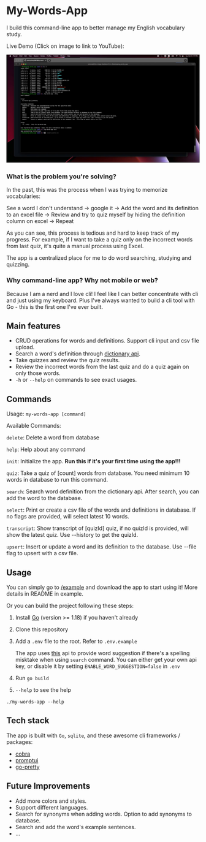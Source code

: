 # My-Words-App
I build this command-line app to better manage my English vocabulary study.

Live Demo (Click on image to link to YouTube): 

<a href="https://www.youtube.com/watch?v=wJMVpKq_YYM&ab_channel=Chia-MingChang"><img src="video_screenshot.png" width="560">
</a>

### What is the problem you're solving?

In the past, this was the process when I was trying to memorize vocabularies:

See a word I don't understand -> google it -> Add the word and its definition to an excel file -> Review and try to quiz myself by hiding the definition column on excel -> Repeat

As you can see, this process is tedious and hard to keep track of my progress. For example, if I want to take a quiz only on the incorrect words from last quiz, it's quite a manual process using Excel. 

The app is a centralized place for me to do word searching, studying and quizzing.

### Why command-line app? Why not mobile or web?

Because I am a nerd and I love cli! I feel like I can better concentrate with cli and just using my keyboard. Plus I've always wanted to build a cli tool with Go - this is the first one I've ever built.
## Main features
- CRUD operations for words and definitions. Support cli input and csv file upload.
- Search a word's definition through [dictionary api](https://dictionaryapi.dev/).
- Take quizzes and review the quiz results.
- Review the incorrect words from the last quiz and do a quiz again on only those words.
- `-h` or `--help` on commands to see exact usages.

## Commands
Usage: `my-words-app [command]`

Available Commands:

  `delete`:      Delete a word from database
  
  `help`:        Help about any command
  
  `init`:        Initialize the app. **Run this if it's your first time using the app!!!**
  
  `quiz`:        Take a quiz of [count] words from database. You need minimum 10 words in database to run this command.
  
  `search`:      Search word definition from the dictionary api. After search, you can add the word to the database.
  
  `select`:      Print or create a csv file of the words and definitions in database. If no flags are provided, will select latest 10 words.
  
  `transcript`:  Show transcript of [quizId] quiz, if no quizId is provided, will show the latest quiz. Use --history to get the quizId.
  
  `upsert`:      Insert or update a word and its definition to the database. Use --file flag to upsert with a csv file.

## Usage
You can simply go to [/example](https://github.com/johnnychang25678/my-words-app/tree/main/example) and download the app to start using it! More details in README in example.

Or you can build the project following these steps:
1. Install [Go](https://go.dev/) (version >= 1.18) if you haven't already
2. Clone this repository
3. Add a `.env` file to the root. Refer to `.env.example` 

    The app uses [this](https://apilayer.com/marketplace/dymt-api) api to provide word suggestion if there's a spelling misktake when using `search` command. You can either get your own api key, or disable it by setting `ENABLE_WORD_SUGGESTION=false` in `.env`
    
4. Run `go build`
5. `--help` to see the help 
``` 
./my-words-app --help
```
## Tech stack
The app is built with `Go`, `sqlite`, and these awesome cli frameworks / packages:
- [cobra](https://github.com/spf13/cobra)
- [promptui](https://github.com/manifoldco/promptui)
- [go-pretty](https://github.com/jedib0t/go-pretty)

## Future Improvements
- Add more colors and styles.
- Support different languages.
- Search for synonyms when adding words. Option to add synonyms to database.
- Search and add the word's example sentences.
- ... 